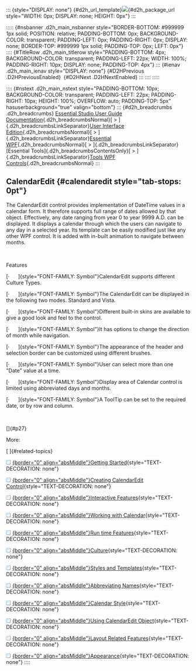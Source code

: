 ::: {style="DISPLAY: none"}
[](ms-xhelp:///?Id=d2h_url_template){#d2h_url_template}![](!package_url!){#d2h_package_url style="WIDTH: 0px; DISPLAY: none; HEIGHT: 0px"}
:::

::::: {#nsbanner .d2h_main_nsbanner style="BORDER-BOTTOM: #999999 1px solid; POSITION: relative; PADDING-BOTTOM: 0px; BACKGROUND-COLOR: transparent; PADDING-LEFT: 0px; PADDING-RIGHT: 0px; DISPLAY: none; BORDER-TOP: #999999 1px solid; PADDING-TOP: 0px; LEFT: 0px"}
:::: {#TitleRow .d2h_main_titlerow style="PADDING-BOTTOM: 4px; BACKGROUND-COLOR: transparent; PADDING-LEFT: 22px; WIDTH: 100%; PADDING-RIGHT: 10px; DISPLAY: none; PADDING-TOP: 4px"}
::: {#ienav .d2h_main_ienav style="DISPLAY: none"}
[](ms-xhelp:///?Id=f92d2c69-a17e-4f02-804a-2b1269868b6b){#D2HPrevious .D2HPreviousEnabled}  [](ms-xhelp:///?Id=c3eff721-065f-44a1-afb4-a60b22a0a3b7){#D2HNext .D2HNextEnabled}
:::
::::
:::::

:::: {#nstext .d2h_main_nstext style="PADDING-BOTTOM: 10px; BACKGROUND-COLOR: transparent; PADDING-LEFT: 22px; PADDING-RIGHT: 10px; HEIGHT: 100%; OVERFLOW: auto; PADDING-TOP: 5px" hasuserbackground="true" valign="bottom"}
::: {#d2h_breadcrumbs .d2h_breadcrumbs}
[Essential Studio User Guide Documentation](ms-xhelp:///?Id=12457748-09e3-4d74-a240-8e049cedf030){.d2h_breadcrumbsNormal}[ \> ]{.d2h_breadcrumbsLinkSeparator}[User Interface Edition](ms-xhelp:///?Id=c29296b7-531c-413b-a0ec-488ca1f7f669){.d2h_breadcrumbsNormal}[ \> ]{.d2h_breadcrumbsLinkSeparator}[Essential WPF](ms-xhelp:///?Id=7f4f82c5-151c-4262-94d0-75c4626c77bc){.d2h_breadcrumbsNormal}[ \> ]{.d2h_breadcrumbsLinkSeparator}[Essential Tools]{.d2h_breadcrumbsContentsOnly}[ \> ]{.d2h_breadcrumbsLinkSeparator}[Tools WPF Controls](ms-xhelp:///?Id=2ea58a12-9426-4a63-96b4-89eb80232c2c){.d2h_breadcrumbsNormal}
:::

## CalendarEdit {#calendaredit style="tab-stops: 0pt"}

The CalendarEdit control provides implementation of DateTime values in a calendar form. It therefore supports full range of dates allowed by that object. Effectively, any date ranging from year 0 to year 9999 A.D. can be displayed. It displays a calendar through which the users can navigate to any day in a selected year. Its template can be easily modified just like any other WPF control. It is added with in-built animation to navigate between months.

 

Features

[·      ]{style="FONT-FAMILY: Symbol"}CalendarEdit supports different Culture Types.

[·      ]{style="FONT-FAMILY: Symbol"}The CalendarEdit can be displayed in the following two modes. Standard and Vista.

[·      ]{style="FONT-FAMILY: Symbol"}Different built-in skins are available to give a good look and feel to the control.

[·      ]{style="FONT-FAMILY: Symbol"}It has options to change the direction of month while navigation.

[·      ]{style="FONT-FAMILY: Symbol"}The appearance of the header and selection border can be customized using different brushes.

[·      ]{style="FONT-FAMILY: Symbol"}User can select more than one "Date" value at a time.

[·      ]{style="FONT-FAMILY: Symbol"}Display area of Calendar control is limited using abbreviated days and months.

[·      ]{style="FONT-FAMILY: Symbol"}A ToolTip can be set to the required date, or by row and column.

 

[]{#p27} 

More:

[ ]{#related-topics}

[![](button.gif){border="0" align="absMiddle"}Getting Started](ms-xhelp:///?Id=c3eff721-065f-44a1-afb4-a60b22a0a3b7){style="TEXT-DECORATION: none"}

[![](button.gif){border="0" align="absMiddle"}Creating CalendarEdit Control](ms-xhelp:///?Id=4fe0ccd6-c550-4804-9cd0-bdc12a7a40eb){style="TEXT-DECORATION: none"}

[![](button.gif){border="0" align="absMiddle"}Interactive Features](ms-xhelp:///?Id=f601dde4-5ac7-4b37-a84e-902d8ed244af){style="TEXT-DECORATION: none"}

[![](button.gif){border="0" align="absMiddle"}Working with Calendar](ms-xhelp:///?Id=23d420e9-ac3b-4cd6-9bdd-3d663b69e520){style="TEXT-DECORATION: none"}

[![](button.gif){border="0" align="absMiddle"}Run time Features](ms-xhelp:///?Id=cb6a774f-abd3-4e8d-a0f8-29efc13a8953){style="TEXT-DECORATION: none"}

[![](button.gif){border="0" align="absMiddle"}Culture](ms-xhelp:///?Id=a63fb0f1-4be9-4c46-92f6-c097e8cc5d03){style="TEXT-DECORATION: none"}

[![](button.gif){border="0" align="absMiddle"}Styles and Templates](ms-xhelp:///?Id=217c5365-a824-4d28-89e3-79279a3eece4){style="TEXT-DECORATION: none"}

[![](button.gif){border="0" align="absMiddle"}Abbreviating Names](ms-xhelp:///?Id=5c1fe4c3-d8e2-476d-b03f-8b803635e6bc){style="TEXT-DECORATION: none"}

[![](button.gif){border="0" align="absMiddle"}Calendar Style](ms-xhelp:///?Id=5d60b7f7-e1cb-4246-94a1-af8b82e03fbd){style="TEXT-DECORATION: none"}

[![](button.gif){border="0" align="absMiddle"}Using CalendarEdit Object](ms-xhelp:///?Id=5847c66c-41c5-408e-9351-9a2b02ebb49c){style="TEXT-DECORATION: none"}

[![](button.gif){border="0" align="absMiddle"}Layout Related Features](ms-xhelp:///?Id=c27e20a1-d25e-400d-9e93-4a7587afb8f0){style="TEXT-DECORATION: none"}

[![](button.gif){border="0" align="absMiddle"}Appearance](ms-xhelp:///?Id=20b3cadf-a280-4cbf-b0f9-b90fd7d0d170){style="TEXT-DECORATION: none"}
::::
